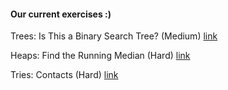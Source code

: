 #### Our current exercises :)

Trees: Is This a Binary Search Tree? (Medium)
[link](https://www.hackerrank.com/challenges/ctci-is-binary-search-tree/problem)


Heaps: Find the Running Median (Hard)
[link](https://www.hackerrank.com/challenges/ctci-find-the-running-median/problem)

Tries: Contacts (Hard)
[link](https://www.hackerrank.com/challenges/ctci-contacts/problem)
